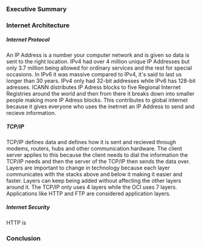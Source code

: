 ### Executive Summary 


### Internet Architecture 
##### Internet Protocol
An IP Address is a number your computer network and is given so data is sent to the right location. IPv4 had over 4 million unique IP Addresses but only 3.7 million being allowed for ordinary services and the rest for special occasions. In IPv6 it was massive compared to IPv4, it's said to last us longer than 30 years. IPv4 only had 32-bit addresses while IPv6 has 128-bit adresses. ICANN distributes IP Adress blocks to five Regional Internet Registries around the world and then from there it breaks down into smaller people making more IP Adress blocks. This contributes to global internet because it gives everyone who uses the inetrnet an IP Address to send and recieve information.

##### TCP/IP 
TCP/IP defines data and defines how it is sent and recieved through modems, routers, hubs and other communication hardware. The client server applies to this because the client needs to dial the information the TCP/IP needs and then the server of the TCP/IP then sends the data over. Layers are important to change in technology because each layer communicates with the stacks above and below it making it easier and faster. Layers can keep being added without affecting the other layers around it. The TCP/IP only uses 4 layers while the OCI uses 7 layers. Applications like HTTP and FTP are considered application layers. 

##### Internet Security
HTTP is 



### Conclusion 

